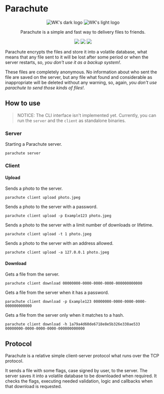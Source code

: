# Parachute
<p align="center">
    <img src="https://user-images.githubusercontent.com/23109089/182893857-0d20157e-4d4e-4eb3-ba24-a13273723b54.png#gh-dark-mode-only" alt="WK's dark logo" />
    <img src="https://user-images.githubusercontent.com/23109089/182894503-df2aca1c-500e-4b12-b733-3dd2f60aec08.png#gh-light-mode-only" alt="WK's light logo" />
</p>

<p align="center">Parachute is a simple and fast way to delivery files to friends.</p>

<p align="center">
<img src="https://img.shields.io/badge/docker-%230db7ed.svg?style=for-the-badge&logo=docker&logoColor=white"/>
<img src="https://img.shields.io/badge/rust-%23000000.svg?style=for-the-badge&logo=rust&logoColor=white"/>
<img src="https://img.shields.io/badge/redis-%23DD0031.svg?style=for-the-badge&logo=redis&logoColor=white"/>
</p>

Parachute encrypts the files and store it into a volatile database, what means that any file sent to it will be lost 
after some period or when the server restarts, so, *you don't use it as a backup system!*.

These files are completely anonymous. No information about who sent the file are saved on the server, but any file what
found and considerable as inappropriate will be deleted without any warning, so, again, *you don't use parachute to 
send those kinds of files!*.

## How to use

> NOTICE: The CLI interface isn't implemented yet. Currently, you can run the `server` and the `client` as standalone binaries.

### Server
Starting a Parachute server.

```
parachute server
```

### Client

#### Upload

Sends a photo to the server.
```
parachute client upload photo.jpeg
```

Sends a photo to the server with a password.
```
parachute client upload -p Example123 photo.jpeg
```

Sends a photo to the server with a limit number of downloads or lifetime.
```
parachute client upload -t 1 photo.jpeg
```

Sends a photo to the server with an address allowed.
```
parachute client upload -a 127.0.0.1 photo.jpeg
```

#### Download

Gets a file from the server.
```
parachute client download 00000000-0000-0000-0000-000000000000 
```

Gets a file from the server when it has a password.
```
parachute client download -p Example123 00000000-0000-0000-0000-000000000000 
```

Gets a file from the server only when it matches to a hash.
```
parachute client download -h 1a79a4d60de6718e8e5b326e338ae533 00000000-0000-0000-0000-000000000000 
```

## Protocol

Parachute is a relative simple client-server protocol what runs over the TCP protocol. 

It sends a file with some flags, case signed by user, to the server. The server saves it into a volatile database to
be downloaded when required. It checks the flags, executing needed validation, logic and callbacks when that download
is requested.
